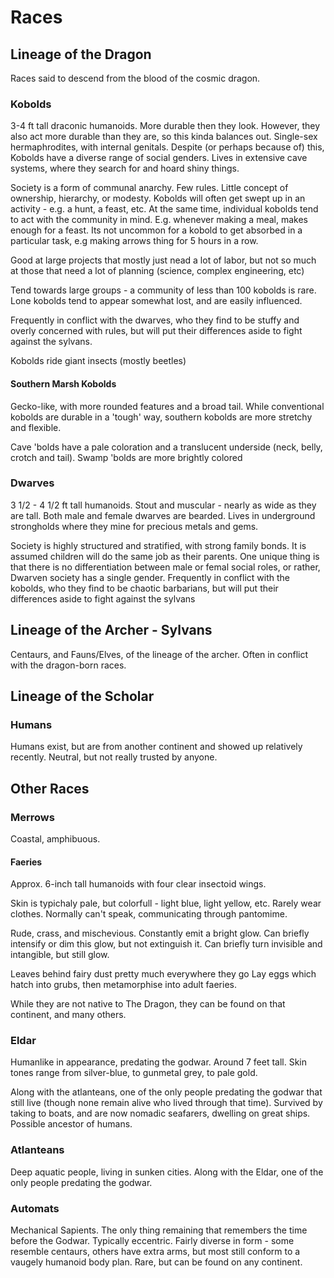 # Races

## Lineage of the Dragon

Races said to descend from the blood of the cosmic dragon.

### Kobolds

3-4 ft tall draconic humanoids. More durable then they look. However, they also act more durable than they are, so this kinda balances out.
Single-sex hermaphrodites, with internal genitals. Despite (or perhaps because of) this, Kobolds have a diverse range of social genders.
Lives in extensive cave systems, where they search for and hoard shiny things.

Society is a form of communal anarchy. Few rules. Little concept of ownership, hierarchy, or modesty.
Kobolds will often get swept up in an activity - e.g. a hunt, a feast, etc.
At the same time, individual kobolds tend to act with the community in mind. E.g. whenever making a meal, makes enough for a feast.
Its not uncommon for a kobold to get absorbed in a particular task, e.g making arrows thing for 5 hours in a row.

Good at large projects that mostly just nead a lot of labor, but not so much at those that need a lot of planning (science, complex engineering, etc)


Tend towards large groups - a community of less than 100 kobolds is rare.
Lone kobolds tend to appear somewhat lost, and are easily influenced.

Frequently in conflict with the dwarves, who they find to be stuffy and overly concerned with rules, but will put their differences aside to fight against the sylvans.

Kobolds ride giant insects (mostly beetles)


#### Southern Marsh Kobolds

Gecko-like, with more rounded features and a broad tail.
While conventional kobolds are durable in a 'tough' way, southern kobolds are more stretchy and flexible.

Cave 'bolds have a pale coloration and a translucent underside (neck, belly, crotch and tail).
Swamp 'bolds are more brightly colored

### Dwarves
3 1/2 - 4 1/2 ft tall humanoids. Stout and muscular - nearly as wide as they are tall. Both male and female dwarves are bearded.
Lives in underground strongholds where they mine for precious metals and gems.

Society is highly structured and stratified, with strong family bonds. It is assumed children will do the same job as their parents.
One unique thing is that there is no differentiation between male or femal social roles, or rather, Dwarven society has a single gender.
Frequently in conflict with the kobolds, who they find to be chaotic barbarians, but will put their differences aside to fight against the sylvans

## Lineage of the Archer - Sylvans
Centaurs, and Fauns/Elves, of the lineage of the archer. Often in conflict with the dragon-born races.

## Lineage of the Scholar

### Humans

Humans exist, but are from another continent and showed up relatively recently. Neutral, but not really trusted by anyone.

## Other Races

### Merrows

Coastal, amphibuous.


#### Faeries

Approx. 6-inch tall humanoids with four clear insectoid wings.

Skin is typichaly pale, but colorfull - light blue, light yellow, etc.
Rarely wear clothes. Normally can't speak, communicating through pantomime.

Rude, crass, and mischevious.
Constantly emit a bright glow. Can briefly intensify or dim this glow, but not extinguish it.
Can briefly turn invisible and intangible, but still glow.

Leaves behind fairy dust pretty much everywhere they go
Lay eggs which hatch into grubs, then metamorphise into adult faeries.

While they are not native to The Dragon, they can be found on that continent, and many others.

### Eldar

Humanlike in appearance, predating the godwar. Around 7 feet tall. Skin tones range from silver-blue, to gunmetal grey, to pale gold.

Along with the atlanteans, one of the only people predating the godwar that still live (though none remain alive who lived through that time). 
Survived by taking to boats, and are now nomadic seafarers, dwelling on great ships.
Possible ancestor of humans.

### Atlanteans

Deep aquatic people, living in sunken cities. Along with the Eldar, one of the only people predating the godwar.

### Automats
Mechanical Sapients. The only thing remaining that remembers the time before the Godwar. Typically eccentric.
Fairly diverse in form - some resemble centaurs, others have extra arms, but most still conform to a vaugely humanoid body plan.
Rare, but can be found on any continent.